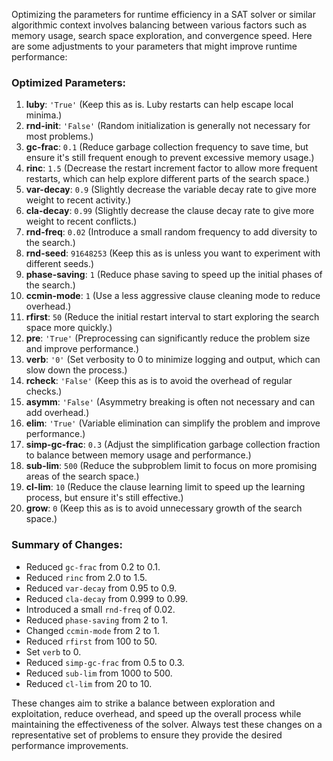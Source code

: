 Optimizing the parameters for runtime efficiency in a SAT solver or similar algorithmic context involves balancing between various factors such as memory usage, search space exploration, and convergence speed. Here are some adjustments to your parameters that might improve runtime performance:

### Optimized Parameters:

1. **luby**: `'True'` (Keep this as is. Luby restarts can help escape local minima.)
2. **rnd-init**: `'False'` (Random initialization is generally not necessary for most problems.)
3. **gc-frac**: `0.1` (Reduce garbage collection frequency to save time, but ensure it's still frequent enough to prevent excessive memory usage.)
4. **rinc**: `1.5` (Decrease the restart increment factor to allow more frequent restarts, which can help explore different parts of the search space.)
5. **var-decay**: `0.9` (Slightly decrease the variable decay rate to give more weight to recent activity.)
6. **cla-decay**: `0.99` (Slightly decrease the clause decay rate to give more weight to recent conflicts.)
7. **rnd-freq**: `0.02` (Introduce a small random frequency to add diversity to the search.)
8. **rnd-seed**: `91648253` (Keep this as is unless you want to experiment with different seeds.)
9. **phase-saving**: `1` (Reduce phase saving to speed up the initial phases of the search.)
10. **ccmin-mode**: `1` (Use a less aggressive clause cleaning mode to reduce overhead.)
11. **rfirst**: `50` (Reduce the initial restart interval to start exploring the search space more quickly.)
12. **pre**: `'True'` (Preprocessing can significantly reduce the problem size and improve performance.)
13. **verb**: `'0'` (Set verbosity to 0 to minimize logging and output, which can slow down the process.)
14. **rcheck**: `'False'` (Keep this as is to avoid the overhead of regular checks.)
15. **asymm**: `'False'` (Asymmetry breaking is often not necessary and can add overhead.)
16. **elim**: `'True'` (Variable elimination can simplify the problem and improve performance.)
17. **simp-gc-frac**: `0.3` (Adjust the simplification garbage collection fraction to balance between memory usage and performance.)
18. **sub-lim**: `500` (Reduce the subproblem limit to focus on more promising areas of the search space.)
19. **cl-lim**: `10` (Reduce the clause learning limit to speed up the learning process, but ensure it's still effective.)
20. **grow**: `0` (Keep this as is to avoid unnecessary growth of the search space.)

### Summary of Changes:
- Reduced `gc-frac` from 0.2 to 0.1.
- Reduced `rinc` from 2.0 to 1.5.
- Reduced `var-decay` from 0.95 to 0.9.
- Reduced `cla-decay` from 0.999 to 0.99.
- Introduced a small `rnd-freq` of 0.02.
- Reduced `phase-saving` from 2 to 1.
- Changed `ccmin-mode` from 2 to 1.
- Reduced `rfirst` from 100 to 50.
- Set `verb` to 0.
- Reduced `simp-gc-frac` from 0.5 to 0.3.
- Reduced `sub-lim` from 1000 to 500.
- Reduced `cl-lim` from 20 to 10.

These changes aim to strike a balance between exploration and exploitation, reduce overhead, and speed up the overall process while maintaining the effectiveness of the solver. Always test these changes on a representative set of problems to ensure they provide the desired performance improvements.